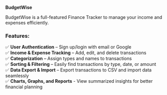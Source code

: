 **BudgetWise** 

BudgetWise is a full-featured Finance Tracker to manage your income and expenses efficiently.  

### Features:  
✅ **User Authentication** – Sign up/login with email or Google  
✅ **Income & Expense Tracking** – Add, edit, and delete transactions  
✅ **Categorization** – Assign types and names to transactions  
✅ **Sorting & Filtering** – Easily find transactions by type, date, or amount  
✅ **Data Export & Import** – Export transactions to CSV and import data seamlessly  
✅ **Charts, Graphs, and Reports** - View summarized insights for better financial planning
